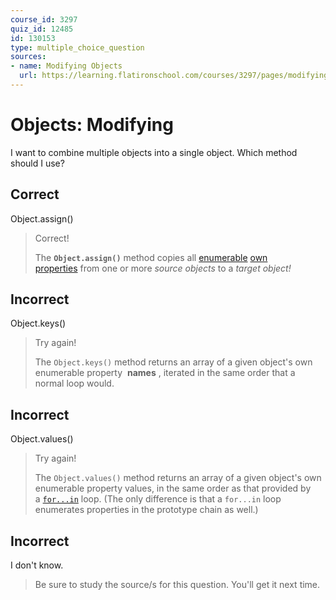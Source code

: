 ```yaml
---
course_id: 3297
quiz_id: 12485
id: 130153
type: multiple_choice_question
sources:
- name: Modifying Objects
  url: https://learning.flatironschool.com/courses/3297/pages/modifying-objects?module_item_id=178248
---
```


# Objects: Modifying

I want to combine multiple objects into a single object. Which method should I
use?

## Correct

Object.assign()

> Correct!
> 
> The&nbsp;**`Object.assign()`**&nbsp;method copies
> all&nbsp;[enumerable](https://developer.mozilla.org/en-US/docs/Web/JavaScript/Reference/Global_Objects/Object/propertyIsEnumerable)&nbsp;[own
> properties](https://developer.mozilla.org/en-US/docs/Web/JavaScript/Reference/Global_Objects/Object/hasOwnProperty)&nbsp;from
> one or more&nbsp;_source objects_&nbsp;to a&nbsp;_target object!_

## Incorrect

Object.keys()

> Try again!
> 
> The&nbsp;`Object.keys()`&nbsp;method returns an array of a given object's own
> enumerable property&nbsp; **names** , iterated in the same order that a normal
> loop would.

## Incorrect

Object.values()

> Try again!
> 
> The&nbsp;`Object.values()`&nbsp;method returns an array of a given object's own
> enumerable property values, in the same order as that provided by
> a&nbsp;[`for...in`](https://developer.mozilla.org/en-US/docs/Web/JavaScript/Reference/Statements/for...in)&nbsp;loop.
> (The only difference is that a&nbsp;`for...in`&nbsp;loop enumerates properties
> in the prototype chain as well.)

## Incorrect

I don't know.

> Be sure to study the source/s for this question. You'll get it next time.
